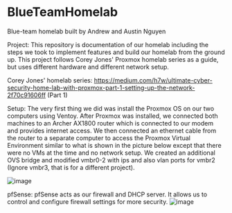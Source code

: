 # BlueTeamHomelab
Blue-team homelab built by Andrew and Austin Nguyen

Project: This repository is documentation of our homelab including the steps we took to implement features and build our homelab from the ground up. This project follows Corey Jones' Proxmox homelab series as a guide, but uses different hardware and different network setup.

Corey Jones' homelab series: https://medium.com/h7w/ultimate-cyber-security-home-lab-with-proxmox-part-1-setting-up-the-network-2f70c91606ff (Part 1)

Setup: The very first thing we did was install the Proxmox OS on our two computers using Ventoy. After Proxmox was installed, we connected both machines to an Archer AX1800 router which is connected to our modem and provides internet access. We then connected an ethernet cable from the router to a separate computer to access the Proxmox Virtual Environment similar to what is shown in the picture below except that there were no VMs at the time and no network setup. We created an additional OVS bridge and modified vmbr0-2 with ips and also vlan ports for vmbr2 (Ignore vmbr3, that is for a different project). 

![image](https://github.com/user-attachments/assets/31c93c22-5c24-489c-9981-1ef8481a8a31)

pfSense: pfSense acts as our firewall and DHCP server. It allows us to control and configure firewall settings for more security.
![image](https://github.com/user-attachments/assets/9ce531e8-b1c1-4a7d-b491-9a46d85ab625)
